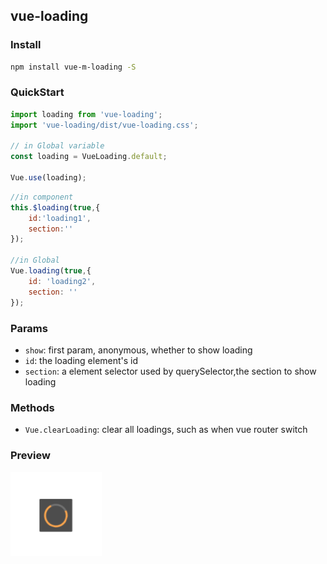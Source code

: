 ## vue-loading

### Install

```bash
npm install vue-m-loading -S
```

### QuickStart
```javascript
import loading from 'vue-loading';
import 'vue-loading/dist/vue-loading.css';

// in Global variable
const loading = VueLoading.default;

Vue.use(loading);
```
```javascript
//in component
this.$loading(true,{
    id:'loading1',
    section:''
});

//in Global
Vue.loading(true,{
    id: 'loading2',
    section: ''
});
```

### Params

- `show`: first param, anonymous, whether to show loading
- `id`: the loading element's id
- `section`: a element selector used by querySelector,the section to show loading

### Methods
- `Vue.clearLoading`: clear all loadings, such as when vue router switch

### Preview

![loading image](./doc/loading.png)